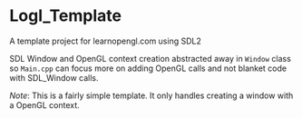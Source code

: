 # Logl_Template
A template project for learnopengl.com using SDL2

SDL Window and OpenGL context creation abstracted away in `Window` class so `Main.cpp` can focus more on adding OpenGL calls and not blanket code with SDL_Window calls.

_Note_: This is a fairly simple template. It only handles creating a window with a OpenGL context. 

